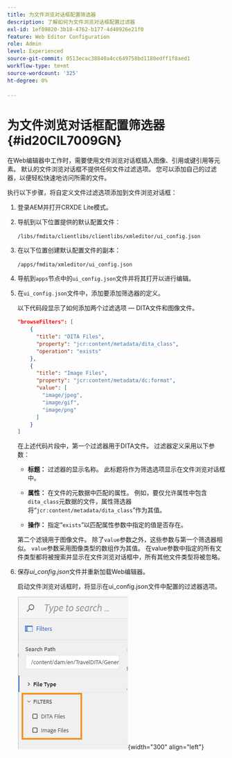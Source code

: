 ```yaml
---
title: 为文件浏览对话框配置筛选器
description: 了解如何为文件浏览对话框配置过滤器
exl-id: 1ef09820-3b18-4762-b177-4d40926e21f0
feature: Web Editor Configuration
role: Admin
level: Experienced
source-git-commit: 0513ecac38840a4cc649758bd1180edff1f8aed1
workflow-type: tm+mt
source-wordcount: '325'
ht-degree: 0%

---
```


# 为文件浏览对话框配置筛选器 {#id20CIL7009GN}

在Web编辑器中工作时，需要使用文件浏览对话框插入图像、引用或键引用等元素。 默认的文件浏览对话框不提供任何文件过滤选项。 您可以添加自己的过滤器，以便轻松快速地访问所需的文件。

执行以下步骤，将自定义文件过滤选项添加到文件浏览对话框：

1. 登录AEM并打开CRXDE Lite模式。

1. 导航到以下位置提供的默认配置文件：

   `/libs/fmdita/clientlibs/clientlibs/xmleditor/ui_config.json`

1. 在以下位置创建默认配置文件的副本：

   `/apps/fmdita/xmleditor/ui_config.json`

1. 导航到`apps`节点中的`ui_config.json`文件并将其打开以进行编辑。

1. 在`ui_config.json`文件中，添加要添加筛选器的定义。

   以下代码段显示了如何添加两个过滤选项 — DITA文件和图像文件。

   ```json
   "browseFilters": [
       {
         "title": "DITA Files",
         "property": "jcr:content/metadata/dita_class",
         "operation": "exists"
       },
       {
         "title": "Image Files",
         "property": "jcr:content/metadata/dc:format",
         "value": [        
           "image/jpeg",
           "image/gif",
           "image/png"
         ]
       }
   ]
   ```

   在上述代码片段中，第一个过滤器用于DITA文件。 过滤器定义采用以下参数：

   - **标题：**   过滤器的显示名称。 此标题将作为筛选选项显示在文件浏览对话框中。

   - **属性：**   在文件的元数据中匹配的属性。 例如，要仅允许属性中包含`dita_class`元数据的文件，属性筛选器将“`jcr:content/metadata/dita_class`”作为其值。

   - **操作：**   指定“`exists`”以匹配属性参数中指定的值是否存在。

   第二个滤镜用于图像文件。 除了`value`参数之外，这些参数与第一个筛选器相似。 `value`参数采用图像类型的数组作为其值。 在value参数中指定的所有文件类型都将被搜索并显示在文件浏览对话框中，所有其他文件类型将被忽略。

1. 保存&#x200B;*ui\_config.json*&#x200B;文件并重新加载Web编辑器。

   启动文件浏览对话框时，将显示在ui\_config.json文件中配置的过滤器选项。

   ![](assets/file-browse-custom-filters.png){width="300" align="left"}
